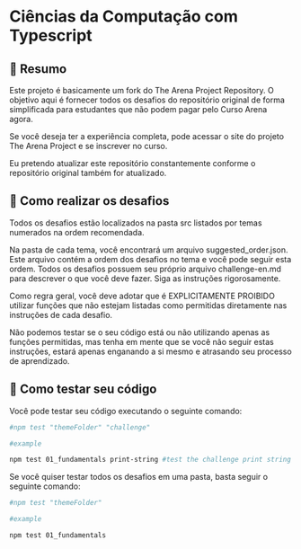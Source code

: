 # Ciências da Computação com Typescript

## :page_with_curl: Resumo

Este projeto é basicamente um fork do The Arena Project Repository. O objetivo aqui é fornecer todos os desafios do
repositório original de forma simplificada para estudantes que não podem pagar pelo Curso Arena agora.

Se você deseja ter a experiência completa, pode acessar o site do projeto The Arena Project e se inscrever no curso.

Eu pretendo atualizar este repositório constantemente conforme o repositório original também for atualizado.

## :rocket: Como realizar os desafios

Todos os desafios estão localizados na pasta src listados por temas numerados na ordem recomendada.

Na pasta de cada tema, você encontrará um arquivo suggested_order.json. Este arquivo contém a ordem dos desafios no tema
e você pode seguir esta ordem. Todos os desafios possuem seu próprio arquivo challenge-en.md para descrever o que você
deve fazer. Siga as instruções rigorosamente.

Como regra geral, você deve adotar que é EXPLICITAMENTE PROIBIDO utilizar funções que não estejam listadas como
permitidas diretamente nas instruções de cada desafio.

Não podemos testar se o seu código está ou não utilizando apenas as funções permitidas, mas tenha em mente que se você
não seguir estas instruções, estará apenas enganando a si mesmo e atrasando seu processo de aprendizado.

## :rocket: Como testar seu código

Você pode testar seu código executando o seguinte comando:

```bash
#npm test "themeFolder" "challenge"

#example

npm test 01_fundamentals print-string #test the challenge print string on fundamentals
```

Se você quiser testar todos os desafios em uma pasta, basta seguir o seguinte comando:

```bash
#npm test "themeFolder"

#example

npm test 01_fundamentals
```

